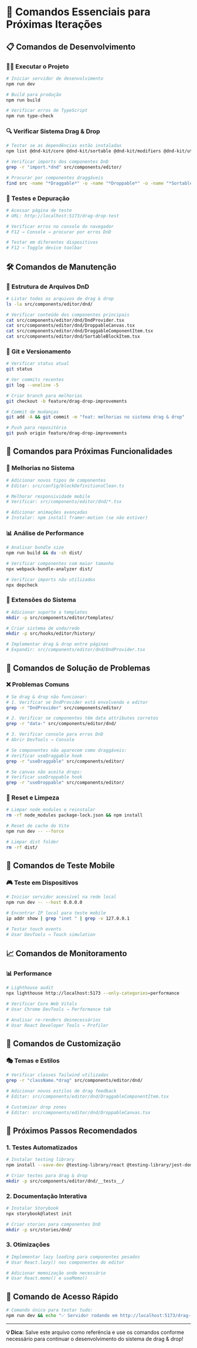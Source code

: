 # 🚀 Comandos Essenciais para Próximas Iterações

## 📋 Comandos de Desenvolvimento

### 🏃‍♂️ Executar o Projeto
```bash
# Iniciar servidor de desenvolvimento
npm run dev

# Build para produção
npm run build

# Verificar erros de TypeScript
npm run type-check
```

### 🔍 Verificar Sistema Drag & Drop
```bash
# Testar se as dependências estão instaladas
npm list @dnd-kit/core @dnd-kit/sortable @dnd-kit/modifiers @dnd-kit/utilities

# Verificar imports dos componentes DnD
grep -r "import.*dnd" src/components/editor/

# Procurar por componentes draggáveis
find src -name "*Draggable*" -o -name "*Droppable*" -o -name "*Sortable*"
```

### 🧪 Testes e Depuração
```bash
# Acessar página de teste
# URL: http://localhost:5173/drag-drop-test

# Verificar erros no console do navegador
# F12 → Console → procurar por erros DnD

# Testar em diferentes dispositivos
# F12 → Toggle device toolbar
```

## 🛠️ Comandos de Manutenção

### 📁 Estrutura de Arquivos DnD
```bash
# Listar todos os arquivos de drag & drop
ls -la src/components/editor/dnd/

# Verificar conteúdo dos componentes principais
cat src/components/editor/dnd/DndProvider.tsx
cat src/components/editor/dnd/DroppableCanvas.tsx
cat src/components/editor/dnd/DraggableComponentItem.tsx
cat src/components/editor/dnd/SortableBlockItem.tsx
```

### 🔄 Git e Versionamento
```bash
# Verificar status atual
git status

# Ver commits recentes
git log --oneline -5

# Criar branch para melhorias
git checkout -b feature/drag-drop-improvements

# Commit de mudanças
git add -A && git commit -m "feat: melhorias no sistema drag & drop"

# Push para repositório
git push origin feature/drag-drop-improvements
```

## 🎯 Comandos para Próximas Funcionalidades

### 🔧 Melhorias no Sistema
```bash
# Adicionar novos tipos de componentes
# Editar: src/config/blockDefinitionsClean.ts

# Melhorar responsividade mobile
# Verificar: src/components/editor/dnd/*.tsx

# Adicionar animações avançadas
# Instalar: npm install framer-motion (se não estiver)
```

### 📊 Análise de Performance
```bash
# Analisar bundle size
npm run build && du -sh dist/

# Verificar componentes com maior tamanho
npx webpack-bundle-analyzer dist/

# Verificar imports não utilizados
npx depcheck
```

### 🧩 Extensões do Sistema
```bash
# Adicionar suporte a templates
mkdir -p src/components/editor/templates/

# Criar sistema de undo/redo
mkdir -p src/hooks/editor/history/

# Implementar drag & drop entre páginas
# Expandir: src/components/editor/dnd/DndProvider.tsx
```

## 🚨 Comandos de Solução de Problemas

### ❌ Problemas Comuns
```bash
# Se drag & drop não funcionar:
# 1. Verificar se DndProvider está envolvendo o editor
grep -r "DndProvider" src/components/editor/

# 2. Verificar se componentes têm data attributes corretos
grep -r "data-" src/components/editor/dnd/

# 3. Verificar console para erros DnD
# Abrir DevTools → Console

# Se componentes não aparecem como draggáveis:
# Verificar useDraggable hook
grep -r "useDraggable" src/components/editor/

# Se canvas não aceita drops:
# Verificar useDroppable hook  
grep -r "useDroppable" src/components/editor/
```

### 🔧 Reset e Limpeza
```bash
# Limpar node_modules e reinstalar
rm -rf node_modules package-lock.json && npm install

# Reset de cache do Vite
npm run dev -- --force

# Limpar dist folder
rm -rf dist/
```

## 📱 Comandos de Teste Mobile

### 🎮 Teste em Dispositivos
```bash
# Iniciar servidor acessível na rede local
npm run dev -- --host 0.0.0.0

# Encontrar IP local para teste mobile
ip addr show | grep "inet " | grep -v 127.0.0.1

# Testar touch events
# Usar DevTools → Touch simulation
```

## 📈 Comandos de Monitoramento

### 📊 Performance
```bash
# Lighthouse audit
npx lighthouse http://localhost:5173 --only-categories=performance

# Verificar Core Web Vitals
# Usar Chrome DevTools → Performance tab

# Analisar re-renders desnecessários
# Usar React Developer Tools → Profiler
```

## 🎨 Comandos de Customização

### 🎭 Temas e Estilos
```bash
# Verificar classes Tailwind utilizadas
grep -r "className.*drag" src/components/editor/dnd/

# Adicionar novos estilos de drag feedback
# Editar: src/components/editor/dnd/DraggableComponentItem.tsx

# Customizar drop zones
# Editar: src/components/editor/dnd/DroppableCanvas.tsx
```

## 🚀 Próximos Passos Recomendados

### 1. **Testes Automatizados**
```bash
# Instalar testing library
npm install --save-dev @testing-library/react @testing-library/jest-dom

# Criar testes para drag & drop
mkdir -p src/components/editor/dnd/__tests__/
```

### 2. **Documentação Interativa**
```bash
# Instalar Storybook
npx storybook@latest init

# Criar stories para componentes DnD
mkdir -p src/stories/dnd/
```

### 3. **Otimizações**
```bash
# Implementar lazy loading para componentes pesados
# Usar React.lazy() nos componentes do editor

# Adicionar memoização onde necessário
# Usar React.memo() e useMemo()
```

## 🎯 Comando de Acesso Rápido

```bash
# Comando único para testar tudo:
npm run dev && echo "✅ Servidor rodando em http://localhost:5173/drag-drop-test"
```

---

**💡 Dica:** Salve este arquivo como referência e use os comandos conforme necessário para continuar o desenvolvimento do sistema de drag & drop!

